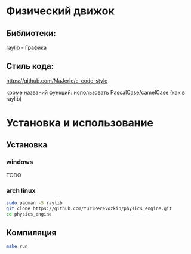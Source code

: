 # Физический движок

## Библиотеки:
[raylib](https://www.raylib.com/index.html) - Графика

## Стиль кода:
https://github.com/MaJerle/c-code-style

кроме названий функций: использовать PascalCase/camelCase (как в raylib)

# Установка и использование

## Установка

### windows
TODO

### arch linux
```sh
sudo pacman -S raylib
git clone https://github.com/YuriPerevozkin/physics_engine.git
cd physics_engine
```

## Компиляция
```sh
make run
```
